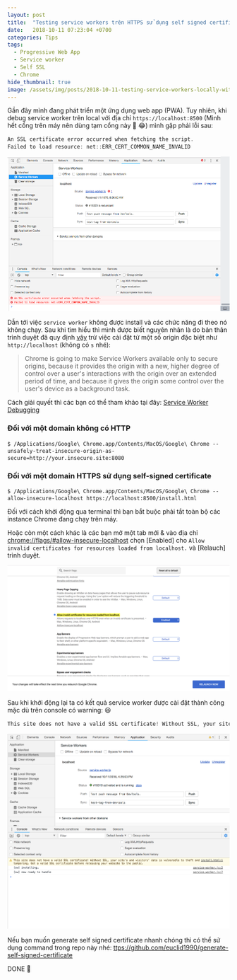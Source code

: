 ```yaml
---
layout: post
title:  "Testing service workers trên HTTPS sử dụng self signed certificates"
date:   2018-10-11 07:23:04 +0700
categories: Tips
tags:
  - Progressive Web App
  - Service worker
  - Self SSL
  - Chrome
hide_thumbnail: true
image: /assets/img/posts/2018-10-11-testing-service-workers-locally-with-self-signed-certificates/thumbnail.jpg
---
```


Gần đây mình đang phát triển một ứng dụng web app (PWA). Tuy nhiên, khi debug service worker trên local với địa chỉ `https://localhost:8500` (Mình hết cổng trên máy nên dùng tạm cổng này :rofl: :joy:) mình gặp phải lỗi sau:

```js
An SSL certificate error occurred when fetching the script.
Failed to load resource: net::ERR_CERT_COMMON_NAME_INVALID
```

![](/assets/img/posts/2018-10-11-testing-service-workers-locally-with-self-signed-certificates/chrome_debug.png)

Dẫn tới việc `service worker` không được install và các chức năng đi theo nó không chạy. Sau khi tìm hiểu thì mình được biết nguyên nhân là do bản thân trình duyệt đã quy định [vậy](https://www.chromium.org/Home/chromium-security/prefer-secure-origins-for-powerful-new-features) trừ việc cài đặt từ một số origin đặc biệt như `http://localhost` (không có `s` nhé):

> Chrome is going to make Service Workers available only to secure origins, because it provides the origin with a new, higher degree of control over a user's interactions with the origin over an extended period of time, and because it gives the origin some control over the user's device as a background task.

Cách giải quyết thì các bạn có thể tham khảo tại đây: [Service Worker Debugging](https://www.chromium.org/blink/serviceworker/service-worker-faq)

### Đối với một domain không có HTTP

```terminal
$ /Applications/Google\ Chrome.app/Contents/MacOS/Google\ Chrome --unsafely-treat-insecure-origin-as-secure=http://your.insecure.site:8080
```

### Đối với một domain HTTPS sử dụng self-signed certificate

```terminal
$ /Applications/Google\ Chrome.app/Contents/MacOS/Google\ Chrome --allow-insecure-localhost https://localhost:8500/install.html
```

Đối với cách khởi động qua terminal thì bạn bắt buộc phải tắt toàn bộ các instance Chrome đang chạy trên máy.

Hoặc còn một cách khác là các bạn mở một tab mới & vào địa chỉ [chrome://flags/#allow-insecure-localhost](chrome://flags/#allow-insecure-localhost) chọn [Enabled] cho `Allow invalid certificates for resources loaded from localhost.` và [Relauch] trình duyệt.

![](/assets/img/posts/2018-10-11-testing-service-workers-locally-with-self-signed-certificates/allow_insecure_localhost.png)

Sau khi khởi động lại ta có kết quả service worker được cài đặt thành công mặc dù trên console có warning: :laughing:

```js
This site does not have a valid SSL certificate! Without SSL, your site's and visitors' data is vulnerable to theft and tampering. Get a valid SSL certificate before releasing your website to the public.
```

![](/assets/img/posts/2018-10-11-testing-service-workers-locally-with-self-signed-certificates/self_ssl_warning.png)

Nếu bạn muốn generate self signed certificate nhanh chóng thì có thể sử dụng command trong repo này nhé: [ttps://github.com/euclid1990/generate-self-signed-certificate](https://github.com/euclid1990/generate-self-signed-certificate)

DONE :rocket:
